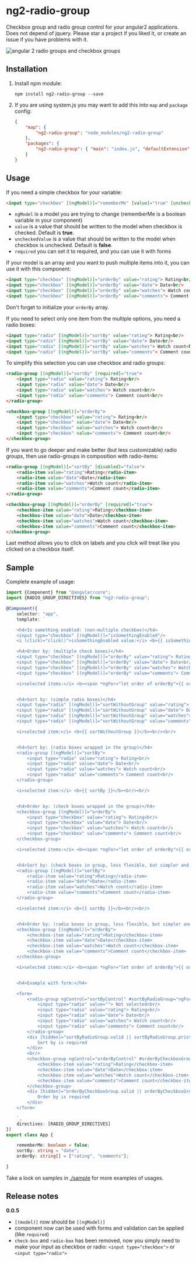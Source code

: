 # ng2-radio-group

Checkbox group and radio group control for your angular2 applications. Does not depend of jquery.
Please star a project if you liked it, or create an issue if you have problems with it.

![angular 2 radio groups and checkbox groups](https://raw.githubusercontent.com/pleerock/ng2-radio-group/master/resources/radio-group-example.png)

## Installation

1. Install npm module:

    `npm install ng2-radio-group --save`

2. If you are using system.js you may want to add this into `map` and `package` config:

    ```json
    {
        "map": {
            "ng2-radio-group": "node_modules/ng2-radio-group"
        },
        "packages": {
            "ng2-radio-group": { "main": "index.js", "defaultExtension": "js" }
        }
    }
    ```

## Usage

If you need a simple checkbox for your variable:

```html
<input type="checkbox" [(ngModel)]="rememberMe" [value]="true" [uncheckedValue]="false"> remember me?<br/>
```

* `ngModel` is a model you are trying to change (rememberMe is a boolean variable in your component)
* `value` is a value that should be written to the model when checkbox is checked. Default is **true**.
* `uncheckedValue` is a value that should be written to the model when checkbox is unchecked. Default is **false**.
* `required` you can set it to required, and you can use it with forms

If your model is an array and you want to push multiple items into it, you can use it with this component:

```html
<input type="checkbox" [(ngModel)]="orderBy" value="rating"> Rating<br/>
<input type="checkbox" [(ngModel)]="orderBy" value="date"> Date<br/>
<input type="checkbox" [(ngModel)]="orderBy" value="watches"> Watch count<br/>
<input type="checkbox" [(ngModel)]="orderBy" value="comments"> Comment count<br/>
```

Don't forget to initialize your `orderBy` array.


If you need to select only one item from the multiple options, you need a radio boxes:

```html
<input type="radio" [(ngModel)]="sortBy" value="rating"> Rating<br/>
<input type="radio" [(ngModel)]="sortBy" value="date"> Date<br/>
<input type="radio" [(ngModel)]="sortBy" value="watches"> Watch count<br/>
<input type="radio" [(ngModel)]="sortBy" value="comments"> Comment count<br/>
```

To simplify this selection you can use checkbox and radio groups:

```html
<radio-group [(ngModel)]="sortBy" [required]="true">
    <input type="radio" value="rating"> Rating<br/>
    <input type="radio" value="date"> Date<br/>
    <input type="radio" value="watches"> Watch count<br/>
    <input type="radio" value="comments"> Comment count<br/>
</radio-group>

<checkbox-group [(ngModel)]="orderBy">
    <input type="checkbox" value="rating"> Rating<br/>
    <input type="checkbox" value="date"> Date<br/>
    <input type="checkbox" value="watches"> Watch count<br/>
    <input type="checkbox" value="comments"> Comment count<br/>
</checkbox-group>
```

If you want to go deeper and make better (but less customizable) radio groups, then use radio-groups in composition
with radio-items:

```html
<radio-group [(ngModel)]="sortBy" [disabled]="false">
    <radio-item value="rating">Rating</radio-item>
    <radio-item value="date">Date</radio-item>
    <radio-item value="watches">Watch count</radio-item>
    <radio-item value="comments">Comment count</radio-item>
</radio-group>

<checkbox-group [(ngModel)]="orderBy" [required]="true">
    <checkbox-item value="rating">Rating</checkbox-item>
    <checkbox-item value="date">Date</checkbox-item>
    <checkbox-item value="watches">Watch count</checkbox-item>
    <checkbox-item value="comments">Comment count</checkbox-item>
</checkbox-group>
```

Last method allows you to click on labels and you click will treat like you clicked on a checkbox itself.

## Sample

Complete example of usage:

```typescript
import {Component} from "@angular/core";
import {RADIO_GROUP_DIRECTIVES} from "ng2-radio-group";

@Component({
    selector: "app",
    template: `

    <h4>Is something enabled: (non-multiple checkbox)</h4>
    <input type="checkbox" [(ngModel)]="isSomethingEnabled"/>
    <i (click)="click()">isSomethingEnabled value:</i> <b>{{ isSomethingEnabled }}</b><br/><br/>

    <h4>Order by: (multiple check boxes)</h4>
    <input type="checkbox" [(ngModel)]="orderBy" value="rating"> Rating<br/>
    <input type="checkbox" [(ngModel)]="orderBy" value="date"> Date<br/>
    <input type="checkbox" [(ngModel)]="orderBy" value="watches"> Watch count<br/>
    <input type="checkbox" [(ngModel)]="orderBy" value="comments"> Comment count<br/>

    <i>selected items:</i> <b><span *ngFor="let order of orderBy">{{ order }} </span></b><br/><br/>


    <h4>Sort by: (simple radio boxes)</h4>
    <input type="radio" [(ngModel)]="sortWithoutGroup" value="rating"> Rating<br/>
    <input type="radio" [(ngModel)]="sortWithoutGroup" value="date"> Date<br/>
    <input type="radio" [(ngModel)]="sortWithoutGroup" value="watches"> Watch count<br/>
    <input type="radio" [(ngModel)]="sortWithoutGroup" value="comments"> Comment count<br/>

    <i>selected item:</i> <b>{{ sortWithoutGroup }}</b><br/><br/>


    <h4>Sort by: (radio boxes wrapped in the group)</h4>
    <radio-group [(ngModel)]="sortBy">
        <input type="radio" value="rating"> Rating<br/>
        <input type="radio" value="date"> Date<br/>
        <input type="radio" value="watches"> Watch count<br/>
        <input type="radio" value="comments"> Comment count<br/>
    </radio-group>

    <i>selected item:</i> <b>{{ sortBy }}</b><br/><br/>


    <h4>Order by: (check boxes wrapped in the group)</h4>
    <checkbox-group [(ngModel)]="orderBy">
        <input type="checkbox" value="rating"> Rating<br/>
        <input type="checkbox" value="date"> Date<br/>
        <input type="checkbox" value="watches"> Watch count<br/>
        <input type="checkbox" value="comments"> Comment count<br/>
    </checkbox-group>

    <i>selected items:</i> <b><span *ngFor="let order of orderBy">{{ order }} </span></b><br/><br/>


    <h4>Sort by: (check boxes in group, less flexible, but simpler and the whole component is clickable)</h4>
    <radio-group [(ngModel)]="sortBy">
        <radio-item value="rating">Rating</radio-item>
        <radio-item value="date">Date</radio-item>
        <radio-item value="watches">Watch count</radio-item>
        <radio-item value="comments">Comment count</radio-item>
    </radio-group>

    <i>selected item:</i> <b>{{ sortBy }}</b><br/><br/>


    <h4>Order by: (radio boxes in group, less flexible, but simpler and the whole component is clickable)</h4>
    <checkbox-group [(ngModel)]="orderBy">
        <checkbox-item value="rating">Rating</checkbox-item>
        <checkbox-item value="date">Date</checkbox-item>
        <checkbox-item value="watches">Watch count</checkbox-item>
        <checkbox-item value="comments">Comment count</checkbox-item>
    </checkbox-group>

    <i>selected items:</i> <b><span *ngFor="let order of orderBy">{{ order }} </span></b><br/><br/>


    <h4>Example with form:</h4>

    <form>
        <radio-group ngControl="sortByControl" #sortByRadioGroup="ngForm" [(ngModel)]="sortBy" [required]="true">
            <input type="radio" value=""> Not selected<br/>
            <input type="radio" value="rating"> Rating<br/>
            <input type="radio" value="date"> Date<br/>
            <input type="radio" value="watches"> Watch count<br/>
            <input type="radio" value="comments"> Comment count<br/>
        </radio-group>
        <div [hidden]="sortByRadioGroup.valid || sortByRadioGroup.pristine" class="alert alert-danger">
            Sort by is required
        </div>
        <br/>
        <checkbox-group ngControl="orderByControl" #orderByCheckboxGroup="ngForm" [(ngModel)]="orderBy" [required]="true">
            <checkbox-item value="rating">Rating</checkbox-item>
            <checkbox-item value="date">Date</checkbox-item>
            <checkbox-item value="watches">Watch count</checkbox-item>
            <checkbox-item value="comments">Comment count</checkbox-item>
        </checkbox-group>
        <div [hidden]="orderByCheckboxGroup.valid || orderByCheckboxGroup.pristine" class="alert alert-danger">
            Order by is required
        </div>
    </form>

    `,
    directives: [RADIO_GROUP_DIRECTIVES]
})
export class App {

    rememberMe: boolean = false;
    sortBy: string = "date";
    orderBy: string[] = ["rating", "comments"];

}
```

Take a look on samples in [./sample](https://github.com/pleerock/ng2-radio-group/tree/master/sample) for more examples of
usages.

## Release notes

**0.0.5**

* `[(model)]` now should be `[(ngModel)]`
* component now can be used with forms and validation can be applied (like `required`)
* `check-box` and `radio-box` has been removed, now you simply need to make your input as checkbox or radio:
`<input type="checkbox">` or `<input type="radio">`